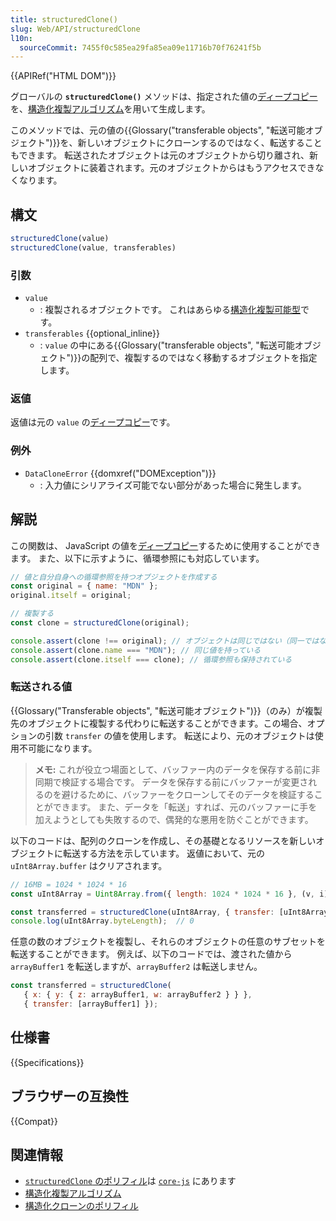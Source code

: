 ```yaml
---
title: structuredClone()
slug: Web/API/structuredClone
l10n:
  sourceCommit: 7455f0c585ea29fa85ea09e11716b70f76241f5b
---
```


{{APIRef("HTML DOM")}}

グローバルの **`structuredClone()`** メソッドは、指定された値の[ディープコピー](/ja/docs/Glossary/Deep_copy)を、[構造化複製アルゴリズム](/ja/docs/Web/API/Web_Workers_API/Structured_clone_algorithm)を用いて生成します。

このメソッドでは、元の値の{{Glossary("transferable objects", "転送可能オブジェクト")}}を、新しいオブジェクトにクローンするのではなく、転送することもできます。
転送されたオブジェクトは元のオブジェクトから切り離され、新しいオブジェクトに装着されます。元のオブジェクトからはもうアクセスできなくなります。

## 構文

```js
structuredClone(value)
structuredClone(value, transferables)
```

### 引数

- `value`
  - : 複製されるオブジェクトです。
    これはあらゆる[構造化複製可能型](/ja/docs/Web/API/Web_Workers_API/Structured_clone_algorithm#%E5%AF%BE%E5%BF%9C%E6%B8%88%E3%81%BF%E3%81%AE%E5%9E%8B)です。
- `transferables` {{optional_inline}}
  - : `value` の中にある{{Glossary("transferable objects", "転送可能オブジェクト")}}の配列で、複製するのではなく移動するオブジェクトを指定します。

### 返値

返値は元の `value` の[ディープコピー](/ja/docs/Glossary/Deep_copy)です。

### 例外

- `DataCloneError` {{domxref("DOMException")}}
  - : 入力値にシリアライズ可能でない部分があった場合に発生します。

## 解説

この関数は、 JavaScript の値を[ディープコピー](/ja/docs/Glossary/Deep_copy)するために使用することができます。
また、以下に示すように、循環参照にも対応しています。

```js
// 値と自分自身への循環参照を持つオブジェクトを作成する
const original = { name: "MDN" };
original.itself = original;

// 複製する
const clone = structuredClone(original);

console.assert(clone !== original); // オブジェクトは同じではない（同一ではない）
console.assert(clone.name === "MDN"); // 同じ値を持っている
console.assert(clone.itself === clone); // 循環参照も保持されている
```

### 転送される値

{{Glossary("Transferable objects", "転送可能オブジェクト")}}（のみ）が複製先のオブジェクトに複製する代わりに転送することができます。この場合、オプションの引数 `transfer` の値を使用します。
転送により、元のオブジェクトは使用不可能になります。

> **メモ:** これが役立つ場面として、バッファー内のデータを保存する前に非同期で検証する場合です。
> データを保存する前にバッファーが変更されるのを避けるために、バッファーをクローンしてそのデータを検証することができます。
> また、データを「転送」すれば、元のバッファーに手を加えようとしても失敗するので、偶発的な悪用を防ぐことができます。

以下のコードは、配列のクローンを作成し、その基礎となるリソースを新しいオブジェクトに転送する方法を示しています。
返値において、元の `uInt8Array.buffer` はクリアされます。

```js
// 16MB = 1024 * 1024 * 16
const uInt8Array = Uint8Array.from({ length: 1024 * 1024 * 16 }, (v, i) => i);

const transferred = structuredClone(uInt8Array, { transfer: [uInt8Array.buffer] });
console.log(uInt8Array.byteLength);  // 0
```

任意の数のオブジェクトを複製し、それらのオブジェクトの任意のサブセットを転送することができます。
例えば、以下のコードでは、渡された値から `arrayBuffer1` を転送しますが、`arrayBuffer2` は転送しません。

```js
const transferred = structuredClone(
   { x: { y: { z: arrayBuffer1, w: arrayBuffer2 } } },
   { transfer: [arrayBuffer1] });
```

## 仕様書

{{Specifications}}

## ブラウザーの互換性

{{Compat}}

## 関連情報

- [`structuredClone` のポリフィル](https://github.com/zloirock/core-js#structuredclone)は [`core-js`](https://github.com/zloirock/core-js) にあります
- [構造化複製アルゴリズム](/ja/docs/Web/API/Web_Workers_API/Structured_clone_algorithm)
- [構造化クローンのポリフィル](https://github.com/ungap/structured-clone)

